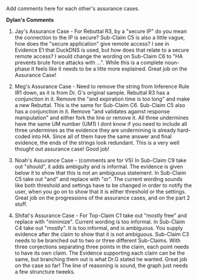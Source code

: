 Add comments here for each other's assurance cases.

**Dylan's Comments**

 1. Jay's Assurance Case - 
   For Rebuttal R3, by a "secure IP" do you mean the connection to the IP is secure?
    Sub-Claim C5 is also a little vague, how does the "secure application" give remote access? I see in Evidence E1 that      DuckDNS is used, but how does that relate to a secure remote access?
    I would change the wording on Sub-Claim C6 to "HA prevents brute force attacks with ...". While this is a complete noun-phase it feels like it needs to be a litte  more explained.
    Great job on the Assurance Case!
    
 2. Meg's Assurance Case - 
    Need to remove the string from Inference Rule IR1 down, as it is from Dr. G's original sample.
    Rebuttal R3 has a conjunction in it. Remove the "and expiration time is too long" and make a new Rebuttal. This is the  same for Sub-Claim C6.
    Sub-Claim C5 also has a conjunction in it. Remove "and validates against response manipulation" and either fork the line or remove it. 
    All three undermines have the same UM number (UM1)
    I dont know if you need to include all three undermines as the evidence they are undermining is already hard-coded into HA. Since all of them have the same answer and final evidence, the ends of the strings look redundant. 
    This is a very well thought out assurance case! Good job!
    
 3. Noah's Assurance Case - (comments are for V5)
    In Sub-Claim C9 take out "should", it adds ambiguity and is informal. The evidence is given below it to show that this is not an ambiguous statement.
    In Sub-Claim C5 take out "and" and replace with "or". The current wording sounds like both threshold and settings have to be changed in order to notify the user, when you go on to show that it is either threshold or the settings.
    Great job on the progressions of the assurance cases, and on the part 2 stuff. 
    
 4. Shifat's Assurance Case -
    For Top-Claim C1 take out "mostly free" and replace with "minimize". Current wording is too informal.
    In Sub-Claim C4 take out "mostly". It is too informal, and is ambiguous. You supply evidence after the claim to show that it is not ambiguous. 
    Sub-Claim C3 needs to be branched out to two or three different Sub-Claims. With three conjections separating three points in the claim, each point needs to have its own claim. The Evidence supporting each claim can be the same, but branching them out is what Dr.G stated he wanted.
    Great job on the case so far! The line of reasoning is sound, the graph just needs a few struncture tweeks. 
